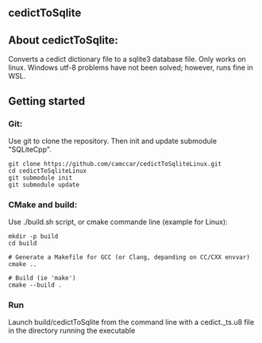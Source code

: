 cedictToSqlite
---------


## About cedictToSqlite:
Converts a cedict dictionary file to a sqlite3 database file. Only works on linux. Windows utf-8 problems have not been solved;
however, runs fine in WSL. 



## Getting started
### Git:

Use git to clone the repository. Then init and update submodule "SQLiteCpp".

```Shell
git clone https://github.com/camccar/cedictToSqliteLinux.git
cd cedictToSqliteLinux
git submodule init
git submodule update
```

### CMake and build:

Use ./build.sh script, or cmake commande line (example for Linux): 

```Shell
mkdir -p build
cd build

# Generate a Makefile for GCC (or Clang, depanding on CC/CXX envvar)
cmake ..

# Build (ie 'make')
cmake --build .
```


### Run

Launch build/cedictToSqlite from the command line with a cedict._ts.u8 file in the directory running the executable

